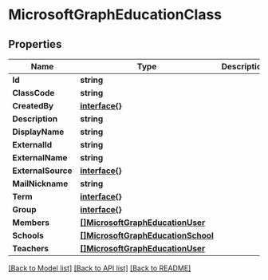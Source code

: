 # MicrosoftGraphEducationClass

## Properties

Name | Type | Description | Notes
------------ | ------------- | ------------- | -------------
**Id** | **string** |  | [optional] 
**ClassCode** | **string** |  | [optional] 
**CreatedBy** | [**interface{}**](.md) |  | [optional] 
**Description** | **string** |  | [optional] 
**DisplayName** | **string** |  | [optional] 
**ExternalId** | **string** |  | [optional] 
**ExternalName** | **string** |  | [optional] 
**ExternalSource** | [**interface{}**](.md) |  | [optional] 
**MailNickname** | **string** |  | [optional] 
**Term** | [**interface{}**](.md) |  | [optional] 
**Group** | [**interface{}**](.md) |  | [optional] 
**Members** | [**[]MicrosoftGraphEducationUser**](microsoft.graph.educationUser.md) |  | [optional] 
**Schools** | [**[]MicrosoftGraphEducationSchool**](microsoft.graph.educationSchool.md) |  | [optional] 
**Teachers** | [**[]MicrosoftGraphEducationUser**](microsoft.graph.educationUser.md) |  | [optional] 

[[Back to Model list]](../README.md#documentation-for-models) [[Back to API list]](../README.md#documentation-for-api-endpoints) [[Back to README]](../README.md)


